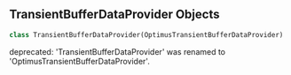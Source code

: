 ## TransientBufferDataProvider Objects

```python
class TransientBufferDataProvider(OptimusTransientBufferDataProvider)
```

deprecated: 'TransientBufferDataProvider' was renamed to 'OptimusTransientBufferDataProvider'.

<a id="unreal.OptimusImplicitPersistentBufferDataProvider"></a>
